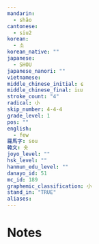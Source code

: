 ```yaml
---
mandarin:
  - shǎo
cantonese:
  - siu2
korean:
  - 소
korean_native: ""
japanese:
  - SHOU
japanese_nanori: ""
vietnamese:
middle_chinese_initial: ɕ
middle_chinese_final: iᴇu
stroke_count: "4"
radical: 小
skip_number: 4-4-4
grade_level: 1
pos: ""
english:
  - few
羅馬字: sou
韓文: 솟
joyo_level: ""
hsk_level: ""
hanmun_edu_level: ""
danayo_id: 51
mc_id: 189
graphemic_classification: 小
stand_in: "TRUE"
aliases:
---
```


# Notes
